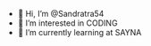 - 👋 Hi, I’m @Sandratra54
- 👀 I’m interested in CODING
- 🌱 I’m currently learning at SAYNA 


<!---
Sandratra54/Sandratra54 is a ✨ special ✨ repository because its `README.md` (this file) appears on your GitHub profile.
You can click the Preview link to take a look at your changes.
--->
